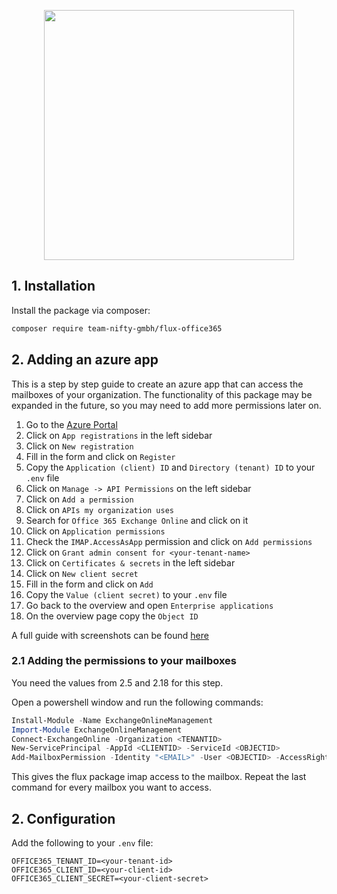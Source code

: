 <p align="center"><a href="https://flux-erp.com" target="_blank"><img src="https://user-images.githubusercontent.com/40495041/160839207-0e1593e0-ff3d-4407-b9d2-d3513c366ab9.svg" width="400"></a></p>

## 1. Installation
Install the package via composer:
```bash
composer require team-nifty-gmbh/flux-office365
```

## 2. Adding an azure app
This is a step by step guide to create an azure app that can access the mailboxes of your organization.
The functionality of this package may be expanded in the future, so you may need to add more permissions later on.

1. Go to the [Azure Portal](https://portal.azure.com/)
2. Click on `App registrations` in the left sidebar
3. Click on `New registration`
4. Fill in the form and click on `Register`
5. Copy the `Application (client) ID` and `Directory (tenant) ID` to your `.env` file
6. Click on `Manage -> API Permissions` on the left sidebar
7. Click on `Add a permission`
8. Click on `APIs my organization uses`
9. Search for `Office 365 Exchange Online` and click on it
10. Click on `Application permissions`
11. Check the `IMAP.AccessAsApp` permission and click on `Add permissions`
12. Click on `Grant admin consent for <your-tenant-name>`
13. Click on `Certificates & secrets` in the left sidebar
14. Click on `New client secret`
15. Fill in the form and click on `Add`
16. Copy the `Value (client secret)` to your `.env` file
17. Go back to the overview and open `Enterprise applications`
18. On the overview page copy the `Object ID`

A full guide with screenshots can be found [here](https://vielhuber.de/en/blog/access-with-php-to-exchange-office-365/)

### 2.1 Adding the permissions to your mailboxes
You need the values from 2.5 and 2.18 for this step.

Open a powershell window and run the following commands:
```powershell
Install-Module -Name ExchangeOnlineManagement
Import-Module ExchangeOnlineManagement
Connect-ExchangeOnline -Organization <TENANTID>
New-ServicePrincipal -AppId <CLIENTID> -ServiceId <OBJECTID>
Add-MailboxPermission -Identity "<EMAIL>" -User <OBJECTID> -AccessRights FullAccess
```

This gives the flux package imap access to the mailbox.
Repeat the last command for every mailbox you want to access.

## 2. Configuration
Add the following to your `.env` file:
```dotenv
OFFICE365_TENANT_ID=<your-tenant-id>
OFFICE365_CLIENT_ID=<your-client-id>
OFFICE365_CLIENT_SECRET=<your-client-secret>
```
